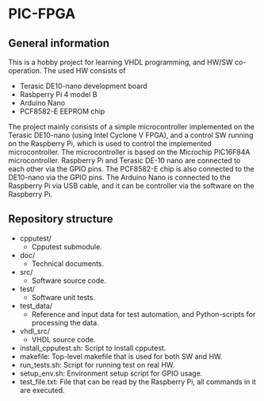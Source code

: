 # PIC-FPGA

## General information

This is a hobby project for learning VHDL programming, and HW/SW co-operation. The used HW consists of

- Terasic DE10-nano development board
- Rasbperry Pi 4 model B
- Arduino Nano
- PCF8582-E EEPROM chip

The project mainly consists of a simple microcontroller implemented on the Terasic DE10-nano (using Intel Cyclone V FPGA), and a control SW running on the Raspberry Pi, which is used to control the implemented microcontroller. The microcontroller is based on the Microchip PIC16F84A microcontroller. Raspberry Pi and Terasic DE-10 nano are connected to each other via the GPIO pins. The PCF8582-E chip is also connected to the DE10-nano via the GPIO pins. The Arduino Nano is connected to the Raspberry Pi via USB cable, and it can be controller via the software on the Raspberry Pi.

## Repository structure

- cpputest/
    - Cpputest submodule.
- doc/
    - Technical documents.
- src/
    - Software source code.
- test/
    - Software unit tests.
- test_data/
    - Reference and input data for test automation, and Python-scripts for processing the data.
- vhdl_src/
    - VHDL source code.
- install_cpputest.sh: Script to install cpputest.
- makefile: Top-level makefile that is used for both SW and HW.
- run_tests.sh: Script for running test on real HW.
- setup_env.sh: Environment setup script for GPIO usage.
- test_file.txt: File that can be read by the Raspberry Pi, all commands in it are executed.
